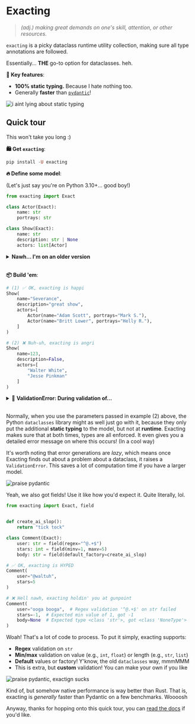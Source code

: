 # Exacting

> *(adj.) making great demands on one's skill, attention, or other resources.*

`exacting` is a picky dataclass runtime utility collection, making sure all type annotations are followed.

Essentially... **THE** go-to option for dataclasses. heh.

**🔑 Key features**:

- **100% static typing.** Because I hate nothing too.
- Generally **faster** than [`pydantic`](https://pydantic.dev)!

![i aint lying about static typing](https://github.com/user-attachments/assets/875517ff-5dd5-4b63-98fa-e1218ff00627)

## Quick tour

This won't take you long :)

**🛍️ Get `exacting`**:

```haskell
pip install -U exacting
```

**🔥 Define some model**:

(Let's just say you're on Python 3.10+... good boy!)

```python
from exacting import Exact

class Actor(Exact):
    name: str
    portrays: str

class Show(Exact):
    name: str
    description: str | None
    actors: list[Actor]
```

<details>
<summary><b>Nawh... I'm on an older version</b></summary>

Oh, it's definitely okay! We got you covered 🔥🔥

```python
from typing import List, Optional
from exacting import Exact

class Actor(Exact):
    name: str
    portrays: str

class Show(Exact):
    name: str
    description: Optional[str]
    actors: List[Actor]
```

</details>

<br />

**📦 Build 'em**:

```python
# (1) ✅ OK, exacting is happi
Show(
    name="Severance",
    description="great show",
    actors=[
        Actor(name="Adam Scott", portrays="Mark S."),
        Actor(name="Britt Lower", portrays="Helly R."),
    ]
)

# (2) ❌ Nuh-uh, exacting is angri
Show(
    name=123,
    description=False,
    actors=[
        "Walter White",
        "Jesse Pinkman"
    ]
)
```

<details>
<summary>🔴 <b>ValidationError: During validation of…</b></summary>


```python
ValidationError:
During validation of dataclass Show at field 'name', got:
  • Expected type <class 'str'>, got <class 'int'>
```

</details>

<br />

Normally, when you use the parameters passed in example (2) above, the Python `dataclasses` library might as well just go with it, because they only put the additional **static typing** to the model, but not at **runtime**. Exacting makes sure that at both times, types are all enforced. It even gives you a detailed error message on where this occurs! (In a cool way)

It's worth noting that error generations are *lazy*, which means once Exacting finds out about a problem about a dataclass, it raises a `ValidationError`. This saves a lot of computation time if you have a larger model.

![praise pydantic](https://github.com/user-attachments/assets/c322bff2-2624-479d-9967-7184580b36c1)

Yeah, we also got fields! Use it like how you'd expect it. Quite literally, lol.

```python
from exacting import Exact, field


def create_ai_slop():
    return "tick tock"

class Comment(Exact):
    user: str = field(regex="^@.+$")
    stars: int = field(minv=1, maxv=5)
    body: str = field(default_factory=create_ai_slop)

# ✅ OK, exacting is HYPED
Comment(
    user="@waltuh",
    stars=5
)

# ❌ Hell nawh, exacting holdin' you at gunpoint
Comment(
    user="ooga booga",  # Regex validation '^@.+$' on str failed
    stars=-1,  # Expected min value of 1, got -1
    body=None  # Expected type <class 'str'>, got <class 'NoneType'>
)
```

Woah! That's a lot of code to process. To put it simply, exacting supports:

- **Regex** validation on `str`
- **Min/max** validation on value (e.g., `int`, `float`) or length (e.g., `str`, `list`)
- **Default** values or factory! Y'know, the old `dataclasses` way, mmmMMM
- This is extra, but **custom** validation! You can make your own if you like

![praise pydantic, exactign sucks](https://github.com/user-attachments/assets/5969c54a-14d0-4023-9f80-b89ae9ea8374)

Kind of, but somehow native performance is way better than Rust. That is, exacting is *generally* faster than Pydantic on a few benchmarks. Woooosh

Anyway, thanks for hopping onto this quick tour, you can [read the docs](https://aweirddev.github.io/exacting) if you'd like.
